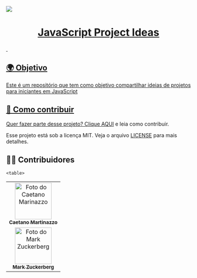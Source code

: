<a href="#">
<img src="IDÉIAS.gif">
<br>
<h1 align="center"> JavaScript Project Ideas </h1>
 &nbsp;
 
## 🌍 Objetivo

Este é um repositório que tem como objetivo compartilhar ideias de projetos para iniciantes em JavaScript


## 📝 Como contribuir

Quer fazer parte desse projeto? Clique [AQUI](CONTRIBUTING.md) e leia como contribuir.


Esse projeto está sob a licença MIT. Veja o arquivo [LICENSE]() para mais detalhes.


## 👦👩 Contribuidores

<table>
  <tr>
    <td align="center">
      <a href="#">
        <img src="https://avatars.githubusercontent.com/u/82781818?s=400&u=6d92f7d23d51475c53c2d9ffc9a602966f68601d&v=4" width="100px;" alt="Foto do Caetano Marinazzo"/><br>
        <sub>
          <b>Caetano Martinazzo</b>
        </sub>
      </a>
    </td>

    <table>
  <tr>
    <td align="center">
      <a href="#">
        <img src="https://imagens.canaltech.com.br/celebridades/539.400.jpg" width="100px;" alt="Foto do Mark Zuckerberg">
        <br>
        <sub>
          <b>Mark Zuckerberg</b>
        </sub>
      </a>
    </td>

    
